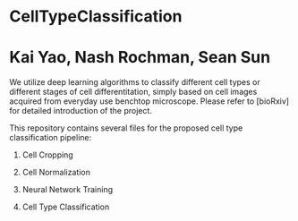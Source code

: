 # CellTypeClassification
# Kai Yao, Nash Rochman, Sean Sun

We utilize deep learning algorithms to classify different cell types or different stages of cell differentitation, simply based on cell images acquired from everyday use benchtop microscope. Please refer to [bioRxiv] for detailed introduction of the project.

This repository contains several files for the proposed cell type classification pipeline:

1. Cell Cropping

2. Cell Normalization

3. Neural Network Training

4. Cell Type Classification
